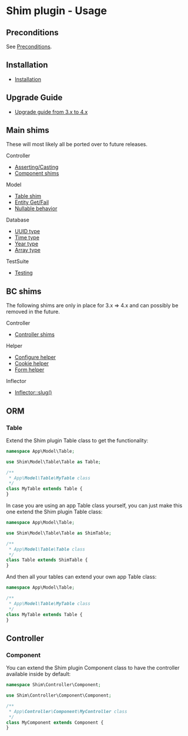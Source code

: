# Shim plugin - Usage

## Preconditions
See [Preconditions](Preconditions.md).

## Installation
* [Installation](Install.md)

## Upgrade Guide
* [Upgrade guide from 3.x to 4.x](Upgrade.md)

## Main shims
These will most likely all be ported over to future releases.

Controller
- [Asserting/Casting](Controller/CastTrait.md)
- [Component shims](Controller/Component.md)

Model
- [Table shim](Model/Table.md)
- [Entity Get/Fail](Model/Entity.md)
- [Nullable behavior](Model/Nullable.md)

Database
- [UUID type](Database/Uuid.md)
- [Time type](Database/Time.md)
- [Year type](Database/Year.md)
- [Array type](Database/Array.md)

TestSuite
- [Testing](TestSuite/Testing.md)

## BC shims
The following shims are only in place for 3.x => 4.x and can possibly be removed in the future.

Controller
- [Controller shims](Controller/Controller.md)

Helper
- [Configure helper](View/Configure.md)
- [Cookie helper](View/Cookie.md)
- [Form helper](View/Form.md)

Inflector
- [Inflector::slug()](Utility/Inflector.md)

## ORM

### Table
Extend the Shim plugin Table class to get the functionality:
```php
namespace App\Model\Table;

use Shim\Model\Table\Table as Table;

/**
 * App\Model\Table\MyTable class
 */
class MyTable extends Table {
}
```

In case you are using an app Table class yourself, you can just make this one extend the Shim plugin Table class:
```php
namespace App\Model\Table;

use Shim\Model\Table\Table as ShimTable;

/**
 * App\Model\Table\Table class
 */
class Table extends ShimTable {
}
```
And then all your tables can extend your own app Table class:
```php
namespace App\Model\Table;

/**
 * App\Model\Table\MyTable class
 */
class MyTable extends Table {
}
```

## Controller

### Component
You can extend the Shim plugin Component class to have the controller available inside by default:
```php
namespace Shim\Controller\Component;

use Shim\Controller\Component\Component;

/**
 * App\Controller\Component\MyController class
 */
class MyComponent extends Component {
}
```
